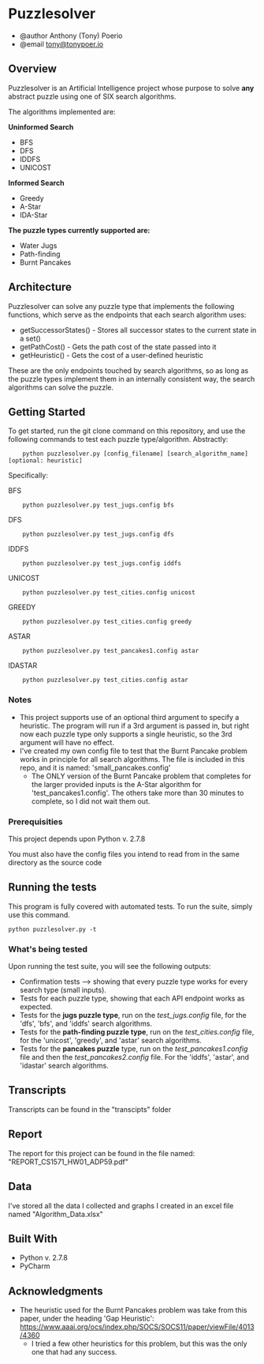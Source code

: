# Puzzlesolver
* @author Anthony (Tony) Poerio
* @email tony@tonypoer.io

## Overview
Puzzlesolver is an Artificial Intelligence project whose purpose to solve **any** abstract puzzle using one of SIX search algorithms.

The algorithms implemented are:

**Uninformed Search**
* BFS
* DFS
* IDDFS
* UNICOST

**Informed Search**
* Greedy
* A-Star
* IDA-Star

**The puzzle types currently supported are:**
* Water Jugs
* Path-finding
* Burnt Pancakes

## Architecture

Puzzlesolver can solve any puzzle type that implements the following functions, which serve as the endpoints that each search algorithm uses:
* getSuccessorStates() - Stores all successor states to the current state in a set()
* getPathCost() - Gets the path cost of the state passed into it
* getHeuristic() - Gets the cost of a user-defined heuristic

These are the only endpoints touched by search algorithms, so as long as the puzzle types implement them in an internally consistent way, the search algorithms can solve the puzzle.


## Getting Started

To get started, run the git clone command on this repository, and use the following commands to test each puzzle type/algorithm.
Abstractly:
```
    python puzzlesolver.py [config_filename] [search_algorithm_name] [optional: heuristic]
```

Specifically:

BFS
```
    python puzzlesolver.py test_jugs.config bfs
```

DFS
```
    python puzzlesolver.py test_jugs.config dfs
```

IDDFS
```
    python puzzlesolver.py test_jugs.config iddfs
```

UNICOST
```
    python puzzlesolver.py test_cities.config unicost
```

GREEDY
```
    python puzzlesolver.py test_cities.config greedy
```

ASTAR
```
    python puzzlesolver.py test_pancakes1.config astar
```

IDASTAR
```
    python puzzlesolver.py test_cities.config astar
```


### Notes
* This project supports use of an optional third argument to specify a heuristic. The program will run if a 3rd argument is passed in, but right now each puzzle type only supports a single heuristic, so the 3rd argument will have no effect.
* I've created my own config file to test that the Burnt Pancake problem works in principle for all search algorithms. The file is included in this repo, and it is named: 'small_pancakes.config'
    - The ONLY version of the Burnt Pancake problem that completes for the larger provided inputs is the A-Star algorithm for 'test_pancakes1.config'. The others take more than 30 minutes to complete, so I did not wait them out.


### Prerequisities

This project depends upon Python v. 2.7.8

You must also have the config files you intend to read from in the same directory as the source code

## Running the tests

This program is fully covered with automated tests. To run the suite, simply use this command.

```
python puzzlesolver.py -t
```
### What's being tested

Upon running the test suite, you will see the following outputs:
* Confirmation tests --> showing that every puzzle type works for every search type (small inputs).
* Tests for each puzzle type, showing that each API endpoint works as expected.
* Tests for the **jugs puzzle type**, run on the *test_jugs.config* file, for the 'dfs', 'bfs', and 'iddfs' search algorithms.
* Tests for the **path-finding puzzle type**, run on the *test_cities.config* file, for the 'unicost', 'greedy', and 'astar' search algorithms.
* Tests for the **pancakes puzzle** type, run on the *test_pancakes1.config* file and then the *test_pancakes2.config* file. For the 'iddfs', 'astar', and 'idastar' search algorithms.

## Transcripts
Transcripts can be found in the "transcipts" folder

## Report
The report for this project can be found in the file named: "REPORT_CS1571_HW01_ADP59.pdf"

## Data
I've stored all the data I collected and graphs I created in an excel file named "Algorithm_Data.xlsx"

## Built With

* Python v. 2.7.8
* PyCharm

## Acknowledgments
* The heuristic used for the Burnt Pancakes problem was take from this paper, under the heading 'Gap Heuristic': https://www.aaai.org/ocs/index.php/SOCS/SOCS11/paper/viewFile/4013/4360 
    - I tried a few other heuristics for this problem, but this was the only one that had any success.
